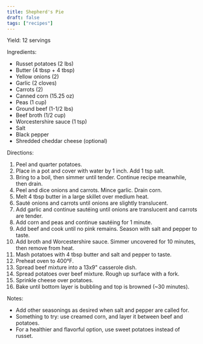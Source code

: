 ```yaml
---
title: Shepherd's Pie
draft: false
tags: ["recipes"]
---
```


Yield: 12 servings

Ingredients:
- Russet potatoes (2 lbs)
- Butter (4 tbsp + 4 tbsp)
- Yellow onions (2)
- Garlic (2 cloves)
- Carrots (2)
- Canned corn (15.25 oz)
- Peas (1 cup)
- Ground beef (1-1/2 lbs)
- Beef broth (1/2 cup)
- Worcestershire sauce (1 tsp)
- Salt
- Black pepper
- Shredded cheddar cheese (optional)

Directions:
1) Peel and quarter potatoes.
2) Place in a pot and cover with water by 1 inch. Add 1 tsp salt.
3) Bring to a boil, then simmer until tender. Continue recipe meanwhile, then drain.
4) Peel and dice onions and carrots. Mince garlic. Drain corn.
5) Melt 4 tbsp butter in a large skillet over medium heat.
6) Sauté onions and carrots until onions are slightly translucent.
7) Add garlic and continue sautéing until onions are translucent and carrots are tender.
8) Add corn and peas and continue sautéing for 1 minute.
9) Add beef and cook until no pink remains. Season with salt and pepper to taste.
10) Add broth and Worcestershire sauce. Simmer uncovered for 10 minutes, then remove from heat.
11) Mash potatoes with 4 tbsp butter and salt and pepper to taste.
12) Preheat oven to 400°F.
13) Spread beef mixture into a 13x9" casserole dish.
14) Spread potatoes over beef mixture. Rough up surface with a fork.
15) Sprinkle cheese over potatoes.
16) Bake until bottom layer is bubbling and top is browned (~30 minutes).

Notes:
- Add other seasonings as desired when salt and pepper are called for.
- Something to try: use creamed corn, and layer it between beef and potatoes.
- For a healthier and flavorful option, use sweet potatoes instead of russet.
